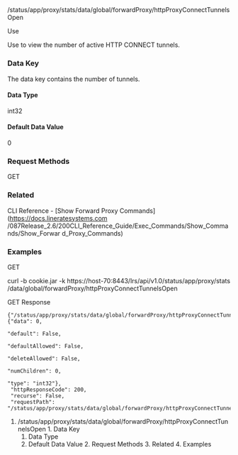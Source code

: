 ##
/status/app/proxy/stats/data/global/forwardProxy/httpProxyConnectTunnelsOpen

Use

Use to view the number of active HTTP CONNECT tunnels.

### Data Key

The data key contains the number of tunnels.

#### Data Type

int32

#### Default Data Value

0

### Request Methods

GET

### Related

CLI Reference - [Show Forward Proxy Commands](https://docs.lineratesystems.com
/087Release_2.6/200CLI_Reference_Guide/Exec_Commands/Show_Commands/Show_Forwar
d_Proxy_Commands)

### Examples

GET

curl -b cookie.jar -k https://host-70:8443/lrs/api/v1.0/status/app/proxy/stats
/data/global/forwardProxy/httpProxyConnectTunnelsOpen

GET Response

    
    {"/status/app/proxy/stats/data/global/forwardProxy/httpProxyConnectTunnelsOpen": {"data": 0,
                                                                                       "default": False,
                                                                                       "defaultAllowed": False,
                                                                                       "deleteAllowed": False,
                                                                                       "numChildren": 0,
                                                                                       "type": "int32"},
     "httpResponseCode": 200,
     "recurse": False,
     "requestPath": "/status/app/proxy/stats/data/global/forwardProxy/httpProxyConnectTunnelsOpen"}
    

  1. /status/app/proxy/stats/data/global/forwardProxy/httpProxyConnectTunnelsOpen
    1. Data Key
      1. Data Type
      2. Default Data Value
    2. Request Methods
    3. Related
    4. Examples

